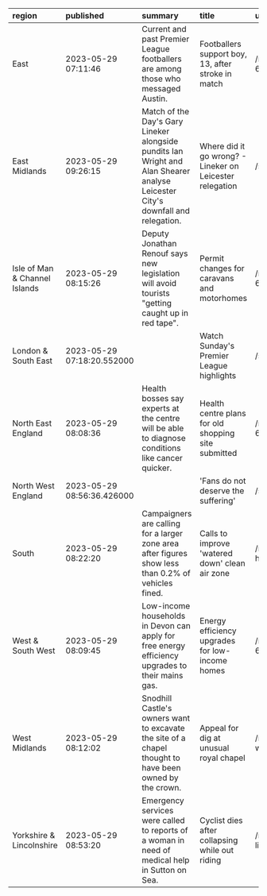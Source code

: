 | region                        | published                  | summary                                                                                                                         | title                                                    | url                                          |   summary_compound_score |   title_compound_score |   summary_minus_title |
|:------------------------------|:---------------------------|:--------------------------------------------------------------------------------------------------------------------------------|:---------------------------------------------------------|:---------------------------------------------|-------------------------:|-----------------------:|----------------------:|
| East                          | 2023-05-29 07:11:46        | Current and past Premier League footballers are among those who messaged Austin.                                                | Footballers support boy, 13, after stroke in match       | /news/uk-england-norfolk-65740436            |                   0      |                 0.4019 |                0.4019 |
| East Midlands                 | 2023-05-29 09:26:15        | Match of the Day's Gary Lineker alongside pundits Ian Wright and Alan Shearer analyse Leicester City's downfall and relegation. | Where did it go wrong? - Lineker on Leicester relegation | /sport/av/football/65743099                  |                   0      |                -0.4767 |               -0.4767 |
| Isle of Man & Channel Islands | 2023-05-29 08:15:26        | Deputy Jonathan Renouf says new legislation will avoid tourists "getting caught up in red tape".                                | Permit changes for caravans and motorhomes               | /news/world-europe-jersey-65725619           |                  -0.296  |                 0      |                0.296  |
| London & South East           | 2023-05-29 07:18:20.552000 |                                                                                                                                 | Watch Sunday's Premier League highlights                 | /sport/articles/cnej4vg40n0o                 |                   0      |                 0      |                0      |
| North East England            | 2023-05-29 08:08:36        | Health bosses say experts at the centre will be able to diagnose conditions like cancer quicker.                                | Health centre plans for old shopping site submitted      | /news/uk-england-tees-65719791               |                  -0.4404 |                 0      |                0.4404 |
| North West England            | 2023-05-29 08:56:36.426000 |                                                                                                                                 | 'Fans do not deserve the suffering'                      | /sport/articles/crgxme37wemo                 |                   0      |                 0.3724 |                0.3724 |
| South                         | 2023-05-29 08:22:20        | Campaigners are calling for a larger zone area after figures show less than 0.2% of vehicles fined.                             | Calls to improve 'watered down' clean air zone           | /news/uk-england-hampshire-65725480          |                   0      |                 0.6808 |                0.6808 |
| West & South West             | 2023-05-29 08:09:45        | Low-income households in Devon can apply for free energy efficiency upgrades to their mains gas.                                | Energy efficiency upgrades for low-income homes          | /news/uk-england-devon-65711476              |                   0.7845 |                 0.5574 |               -0.2271 |
| West Midlands                 | 2023-05-29 08:12:02        | Snodhill Castle's owners want to excavate the site of a chapel thought to have been owned by the crown.                         | Appeal for dig at unusual royal chapel                   | /news/uk-england-hereford-worcester-65722406 |                   0.0772 |                 0      |               -0.0772 |
| Yorkshire & Lincolnshire      | 2023-05-29 08:53:20        | Emergency services were called to reports of a woman in need of medical help in Sutton on Sea.                                  | Cyclist dies after collapsing while out riding           | /news/uk-england-lincolnshire-65725629       |                   0.0258 |                -0.296  |               -0.3218 |